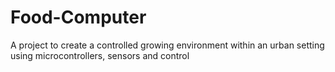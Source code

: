 # Food-Computer
A project to create a controlled growing environment within an urban setting using microcontrollers, sensors and control
